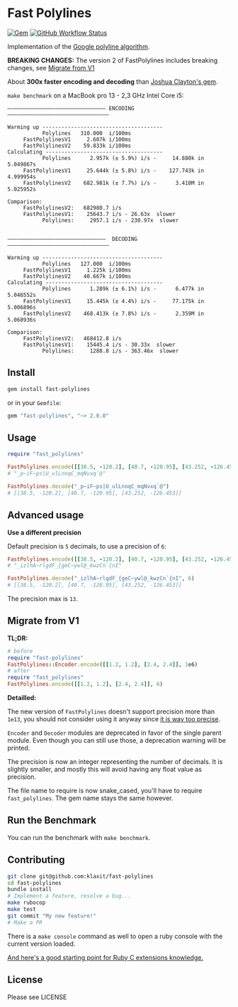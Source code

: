 # Fast Polylines

[![Gem](https://img.shields.io/gem/v/fast-polylines)](https://rubygems.org/gems/fast-polylines)
[![GitHub Workflow Status](https://img.shields.io/github/workflow/status/klaxit/fast-polylines/Continuous%20Integration)](https://github.com/klaxit/fast-polylines/actions?query=workflow%3A%22Continuous+Integration%22)

Implementation of the [Google polyline algorithm][algorithm].

**BREAKING CHANGES:** The version 2 of FastPolylines includes breaking changes, see [Migrate from V1](#migrate-from-V1)


About **300x faster encoding and decoding**  than [Joshua Clayton's gem][polylines].

`make benchmark` on a MacBook pro 13 - 2,3 GHz Intel Core i5:

```
——————————————————————————————— ENCODING ————————————————————————————————

Warming up --------------------------------------
           Polylines   310.000  i/100ms
     FastPolylinesV1     2.607k i/100ms
     FastPolylinesV2    59.833k i/100ms
Calculating -------------------------------------
           Polylines      2.957k (± 5.9%) i/s -     14.880k in   5.049867s
     FastPolylinesV1     25.644k (± 5.8%) i/s -    127.743k in   4.999954s
     FastPolylinesV2    682.981k (± 7.7%) i/s -      3.410M in   5.025952s

Comparison:
     FastPolylinesV2:   682980.7 i/s
     FastPolylinesV1:    25643.7 i/s - 26.63x  slower
           Polylines:     2957.1 i/s - 230.97x  slower


———————————————————————————————  DECODING ————————————————————————————————

Warming up --------------------------------------
           Polylines   127.000  i/100ms
     FastPolylinesV1     1.225k i/100ms
     FastPolylinesV2    40.667k i/100ms
Calculating -------------------------------------
           Polylines      1.289k (± 6.1%) i/s -      6.477k in   5.046552s
     FastPolylinesV1     15.445k (± 4.4%) i/s -     77.175k in   5.006896s
     FastPolylinesV2    468.413k (± 7.8%) i/s -      2.359M in   5.068936s

Comparison:
     FastPolylinesV2:   468412.8 i/s
     FastPolylinesV1:    15445.4 i/s - 30.33x  slower
           Polylines:     1288.8 i/s - 363.46x  slower
```

## Install

```bash
gem install fast-polylines
```

or in your `Gemfile`:
```ruby
gem "fast-polylines", "~> 2.0.0"
```

## Usage

```ruby
require "fast_polylines"

FastPolylines.encode([[38.5, -120.2], [40.7, -120.95], [43.252, -126.453]])
# "_p~iF~ps|U_ulLnnqC_mqNvxq`@"

FastPolylines.decode("_p~iF~ps|U_ulLnnqC_mqNvxq`@")
# [[38.5, -120.2], [40.7, -120.95], [43.252, -126.453]]
```

## Advanced usage

**Use a different precision**

Default precision is `5` decimals, to use a precision of `6`:
```ruby
FastPolylines.encode([[38.5, -120.2], [40.7, -120.95], [43.252, -126.453]], 6)
# "_izlhA~rlgdF_{geC~ywl@_kwzCn`{nI"

FastPolylines.decode("_izlhA~rlgdF_{geC~ywl@_kwzCn`{nI", 6)
# [[38.5, -120.2], [40.7, -120.95], [43.252, -126.453]]
```
The precision max is `13`.

## Migrate from V1

**TL;DR:**

```ruby
# before
require "fast-polylines"
FastPolylines::Encoder.encode([[1.2, 1.2], [2.4, 2.4]], 1e6)
# after
require "fast_polylines"
FastPolylines.encode([[1.2, 1.2], [2.4, 2.4]], 6)
```

**Detailled:**

The new version of `FastPolylines` doesn't support precision more than `1e13`,
you should not consider using it anyway since [it is way too precise][xkcd].

`Encoder` and `Decoder` modules are deprecated in favor of the single parent
module. Even though you can still use those, a deprecation warning will be
printed.

The precision is now an integer representing the number of decimals. It is
slightly smaller, and mostly this will avoid having any float value as
precision.

The file name to require is now snake_cased, you'll have to require
`fast_polylines`. The gem name stays the same however.

## Run the Benchmark

You can run the benchmark with `make benchmark`.

## Contributing

```bash
git clone git@github.com:klaxit/fast-polylines
cd fast-polylines
bundle install
# Implement a feature, resolve a bug...
make rubocop
make test
git commit "My new feature!"
# Make a PR
```

There is a `make console` command as well to open a ruby console with the
current version loaded.

[And here's a good starting point for Ruby C extensions knowledge.][ruby-c]

## License

Please see LICENSE


[algorithm]: https://code.google.com/apis/maps/documentation/utilities/polylinealgorithm.html
[polylines]: https://github.com/joshuaclayton/polylines
[xkcd]:      https://xkcd.com/2170/
[ruby-c]:    https://github.com/ruby/ruby/blob/master/doc/extension.rdoc
